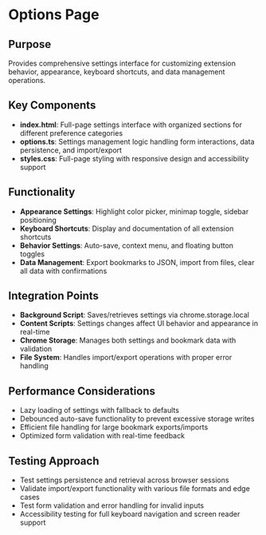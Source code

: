 # Options Page

## Purpose
Provides comprehensive settings interface for customizing extension behavior, appearance, keyboard shortcuts, and data management operations.

## Key Components
- **index.html**: Full-page settings interface with organized sections for different preference categories
- **options.ts**: Settings management logic handling form interactions, data persistence, and import/export
- **styles.css**: Full-page styling with responsive design and accessibility support

## Functionality
- **Appearance Settings**: Highlight color picker, minimap toggle, sidebar positioning
- **Keyboard Shortcuts**: Display and documentation of all extension shortcuts
- **Behavior Settings**: Auto-save, context menu, and floating button toggles
- **Data Management**: Export bookmarks to JSON, import from files, clear all data with confirmations

## Integration Points
- **Background Script**: Saves/retrieves settings via chrome.storage.local
- **Content Scripts**: Settings changes affect UI behavior and appearance in real-time
- **Chrome Storage**: Manages both settings and bookmark data with validation
- **File System**: Handles import/export operations with proper error handling

## Performance Considerations
- Lazy loading of settings with fallback to defaults
- Debounced auto-save functionality to prevent excessive storage writes
- Efficient file handling for large bookmark exports/imports
- Optimized form validation with real-time feedback

## Testing Approach
- Test settings persistence and retrieval across browser sessions
- Validate import/export functionality with various file formats and edge cases
- Test form validation and error handling for invalid inputs
- Accessibility testing for full keyboard navigation and screen reader support